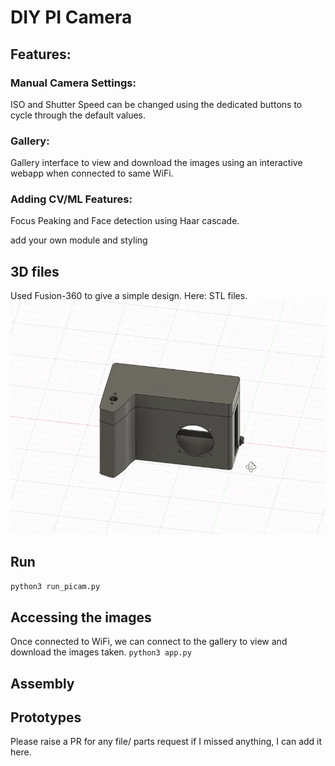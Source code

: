 # DIY PI Camera

## Features:

### Manual Camera Settings:
ISO and Shutter Speed can be changed using the dedicated buttons to cycle through the default values.

### Gallery:
Gallery interface to view and download the images using an interactive webapp when connected to same WiFi.

### Adding CV/ML Features:

Focus Peaking and Face detection using Haar cascade.

add your own module and styling


## 3D files
Used Fusion-360 to give a simple design. Here: STL files.
![Alt text](data/images/fusion-360.gif?raw=true "Title")

## Run

`python3 run_picam.py`

## Accessing the images
Once connected to WiFi, we can connect to the gallery to view and download the images taken.
`python3 app.py`

## Assembly


## Prototypes

Please raise a PR for any file/ parts request if I missed anything, I can add it here.
